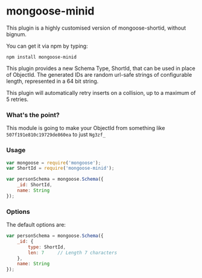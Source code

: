 mongoose-minid
================

This plugin is a highly customised version of mongoose-shortid, without bignum.

You can get it via npm by typing:

```npm
npm install mongoose-minid
```

This plugin provides a new Schema Type, ShortId, that can be used in place of ObjectId. The generated IDs are random url-safe strings of configurable length, represented in a 64 bit string.

This plugin will automatically retry inserts on a collision, up to a maximum of 5 retries.

### What's the point?

This module is going to make your ObjectId from something like `507f191e810c19729de860ea` to just `Ng3zf_`

### Usage

```javascript
var mongoose = require('mongoose');
var ShortId = require('mongoose-minid');

var personSchema = mongoose.Schema({
    _id: ShortId,
    name: String
});
```

### Options

The default options are:

```javascript
var personSchema = mongoose.Schema({
    _id: {
        type: ShortId,
        len: 7     // Length 7 characters
    },
    name: String
});
```
